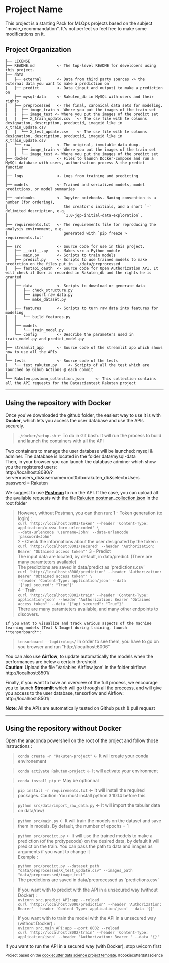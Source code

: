 Project Name
==============================

This project is a starting Pack for MLOps projects based on the subject "movie_recommandation". It's not perfect so feel free to make some modifications on it.

Project Organization
------------

    ├── LICENSE
    ├── README.md          <- The top-level README for developers using this project.
    ├── data
    │   ├── external       <- Data from third party sources -> the external data you want to make a prediction on
    │   ├── predict        <- Data (input and output) to make a prediction on
        ├── mysql-data     <- Rakuten_db in MySQL with users and their rights
    │   ├── preprocessed   <- The final, canonical data sets for modeling.
    |   |  ├── image_train <- Where you put the images of the train set
    |   |  ├── image_test <- Where you put the images of the predict set
    |   |  ├── X_train_update.csv   <- The csv file with te columns designation, description, productid, imageid like in X_train_update.csv
    |   |  └── X_test_update.csv    <- The csv file with te columns designation, description, productid, imageid like in X_train_update.csv
    │   └── raw            <- The original, immutable data dump.
    |   |  ├── image_train <- Where you put the images of the train set
    |   |  └── image_test <- Where you put the images of the predict set
    ├── docker             <- Files to launch Docker-compose and run a MySQL database with users, authorisation process & the predict function
    │
    ├── logs               <- Logs from training and predicting
    │
    ├── models             <- Trained and serialized models, model predictions, or model summaries
    │
    ├── notebooks          <- Jupyter notebooks. Naming convention is a number (for ordering),
    │                         the creator's initials, and a short `-` delimited description, e.g.
    │                         `1.0-jqp-initial-data-exploration`.
    │
    ├── requirements.txt   <- The requirements file for reproducing the analysis environment, e.g.
    │                         generated with `pip freeze > requirements.txt`
    │
    ├── src                <- Source code for use in this project.
    │   ├── __init__.py    <- Makes src a Python module
    │   ├── main.py        <- Scripts to train models 
    │   ├── predict.py     <- Scripts to use trained models to make prediction on the files put in ../data/preprocessed
    │   ├── fastapi_oauth  <- Source code for Open Authorization API. It will check if User is recorded in Rakuten_db and the rights he is granted
    │   │
    │   ├── data           <- Scripts to download or generate data
    │   │   ├── check_structure.py    
    │   │   ├── import_raw_data.py 
    │   │   └── make_dataset.py
    │   │
    │   ├── features       <- Scripts to turn raw data into features for modeling
    │   │   └── build_features.py
    │   │
    │   ├── models                
    │   │   └── train_model.py
    │   └── config         <- Describe the parameters used in train_model.py and predict_model.py
    │
    ├── streamlit_app      <- Source code of the streamlit app which shows how to use all the APIs
    │
    └── tests              <- Source code of the tests
    │   └── test_rakuten.py     <- Scripts of all the test which are launched by Gihub Actions @ each commit
    │
    └── Rakuten.postman_collection.json     <- This collection contains all the API requests for the Datascientest Rakuten project

--------
Using the repository with Docker
------------
Once you've downloaded the github folder, the easiest way to use it is with **Docker**, which lets you access the user database and use the APIs securely.
  
> `./docker/setup.sh`                    <- To do in Git bash. It will run the process to build and launch the containers with all the API    

Two containers to manage the user database will be launched: mysql & adminer. The database is located in the folder data/mysql-data  
Then, in your browser you can launch the database adminer which show you the registered users:  
http://localhost:8080/?server=users_db&username=root&db=rakuten_db&select=Users  
password = Rakuten  

We suggest to use **[Postman](https://www.postman.com/)** to run the API. If the case, you can upload all the available requests with the file [Rakuten.postman_collection.json](https://github.com/Demosthene-OR/fev24_MLOPS_Rakuten-Multimodal-Product-Data-Classification/blob/main/Rakuten.postman_collection.json) in the root folder  

> However, without Postman, you can then run:
    1 - Token generation (to login) :  
>   `curl 'http://localhost:8001/token' --header 'Content-Type: application/x-www-form-urlencoded' \`    
>       `--data-urlencode 'username=John' --data-urlencode 'password=John'`    
    2 - Check the informations about the user designated by the token :   
>   `curl 'http://localhost:8001/secured' --header 'Authorization: Bearer "Obtained access token"'`
    3 - Predict  
        The input data are located, by default, in data/predict.  (There are many paramteters available)   
        The predictions are saved in data/predict as 'predictions.csv'    
>   `curl 'http://localhost:8000/prediction' --header 'Authorization: Bearer "Obtained access token"' \`  
>        `--header 'Content-Type: application/json' --data '{"api_secured": "True"}'`  
    4 - Train   
>   `curl 'http://localhost:8002/train' --header 'Content-Type: application/json' --header 'Authorization: Bearer "Obtained access token"' --data '{"api_secured": "True"}'`  
        There are many paramteters available, and many other endpoints to discovers.  

    If you want to visualize and track various aspects of the machine learning models (Text & Image) during training, launch **tensorboard**:
> `tensorboard --logdir=logs/`
    In order to see them, you have to go on you browser and run "http://localhost:6006"

You can also use **Airflow**, to update automatically the models when the performances are below a certain threshold.  
**Caution**: Upload the file 'Variables Airflow.json' in the folder airflow:  
http://localhost:8501/

Finally, if you want to have an overview of the full process, we encourage you to launch **Streamlit** which will go through all the proccess, and will give you access to the user database, tensorflow and Airflow:  
http://localhost:8501/`  

**Note**: All the APIs are automatically tested on Github push & pull request

--------
Using the repository without **Docker**
------------
Open the anaconda powershell on the root of the project and follow those instructions :

> `conda create -n "Rakuten-project"`    <- It will create your conda environement

> `conda activate Rakuten-project`       <- It will activate your environment

> `conda install pip`                    <- May be optionnal

> `pip install -r requirements.txt`      <- It will install the required packages. Caution: You must install python 3.10.14 before this

> `python src/data/import_raw_data.py`   <- It will import the tabular data on data/raw/

> `python src/main.py`                   <- It will train the models on the dataset and save them in models. By default, the number of epochs = 1

> `python src/predict.py`                <- It will use the trained models to make a prediction (of the prdtypecode) on the desired data, by default it will predict on the train. You can pass the path to data and images as arguments if you want to change it  
Exemple :  

> `python src/predict.py --dataset_path "data/preprocessed/X_test_update.csv" --images_path "data/preprocessed/image_test"`                           
> The predictions are saved in data/preprocessed as 'predictions.csv'  

> If you want with to predict with the API in a unsecured way (without Docker) :  
> `uvicorn src.predict_API:app --reload`  
> `curl 'http://localhost:8000/prediction' --header 'Authorization: Bearer' --header 'Content-Type: application/json' --data '{}'`  

> If you want with to train the model with the API in a unsecured way (without Docker) :   
> `uvicorn src.main_API:app --port 8002 --reload`  
> `curl 'http://localhost:8002/train' --header 'Content-Type: application/json' --header 'Authorization: Bearer ' --data '{}'`  
 
If you want to run the API in a secured way (with Docker), stop uvicorn first   


<p><small>Project based on the <a target="_blank" href="https://drivendata.github.io/cookiecutter-data-science/">cookiecutter data science project template</a>. #cookiecutterdatascience</small></p>

